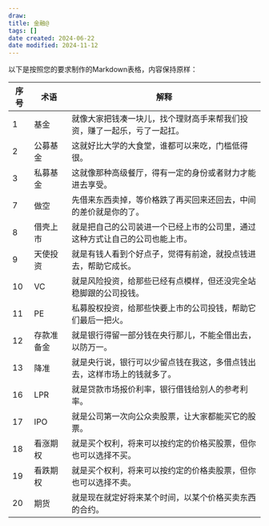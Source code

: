 ```yaml
---
draw:
title: 金融@
tags: []
date created: 2024-06-22
date modified: 2024-11-12
---
```


以下是按照您的要求制作的Markdown表格，内容保持原样：

| 序号  | 术语    | 解释                                          |
| --- | ----- | ------------------------------------------- |
| 1   | 基金    | 就像大家把钱凑一块儿，找个理财高手来帮我们投资，赚了一起乐，亏了一起扛。|
| 2   | 公募基金  | 这就好比大学的大食堂，谁都可以来吃，门槛低得很。|
| 3   | 私募基金  | 这就像那种高级餐厅，得有一定的身份或者财力才能进去享受。|
| 7   | 做空    | 先借来东西卖掉，等价格跌了再买回来还回去，中间的差价就是你的了。|
| 8   | 借壳上市  | 就是把自己的公司装进一个已经上市的公司里，通过这种方式让自己的公司也能上市。|
| 9   | 天使投资  | 就是有钱人看到个好点子，觉得有前途，就投点钱进去，帮助它成长。|
| 10  | VC    | 就是风险投资，给那些已经有点模样，但还没完全站稳脚跟的公司投钱。|
| 11  | PE    | 私募股权投资，给那些快要上市的公司投钱，帮助它们最后一把火。|
| 12  | 存款准备金 | 就是银行得留一部分钱在央行那儿，不能全借出去，以防万一。|
| 13  | 降准    | 就是央行说，银行可以少留点钱在我这，多借点钱出去，这样市场上的钱就多了。|
| 16  | LPR   | 就是贷款市场报价利率，银行借钱给别人的参考利率。|
| 17  | IPO   | 就是公司第一次向公众卖股票，让大家都能买它的股票。|
| 18  | 看涨期权  | 就是买个权利，将来可以按约定的价格买股票，但你也可以选择不买。|
| 19  | 看跌期权  | 就是买个权利，将来可以按约定的价格卖股票，但你也可以选择不卖。|
| 20  | 期货    | 就是现在就定好将来某个时间，以某个价格买卖东西的合约。|
